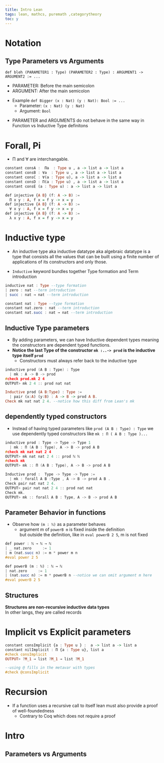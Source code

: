 ```yaml
---
title: Intro Lean
tags: lean, mathcs, puremath ,categorytheory
toc: y
---
```


# Notation


## Type Parameters vs Arguments

`def bleh (PARAMETER1 : Type) (PARAMETER2 : Type) : ARGUMENT1 -> ARGUMENT2 := ...`

* PARAMETER: Before the main semicolon 
* ARGUMENT: After the main semicolon 
<!--  -->
* Example `def Bigger (x : Nat) (y : Nat): Bool := ...`
  * Parameter: `(x : Nat) (y : Nat)`
  * Argument: `Bool`
<!--  -->
* PARAMETER and ARGUMENTS do not behave in the same way in Function vs Inductive Type definitons


# Forall, Pi

* Π and ∀ are interchangable. 

```hs
constant consA :  Πa  : Type u , a -> list a -> list a
constant consB : ∀a  : Type u , a -> list a -> list a
constant consC : ∀(a : Type u), a -> list a -> list a 
constant consD : Π(a : Type u) , a -> list a -> list a
constant consE (a : Type u) : a -> list a -> list a
```

```hs
def injective {A B} (f: A -> B) :=
  Π x y : A, f x = f y -> x = y
def injective {A B} (f: A -> B) :=
  ∀ x y : A, f x = f y -> x = y
def injective {A B} (f: A -> B) :=
  λ x y : A, f x = f y -> x = y
```


# Inductive type


* An inductive type aka inductive datatype aka algebraic datatype is a type that consists all the
values that can be built using a finite number of applications of its
constructors and only those.
<!--  -->
* `Inductive` keyword bundles together Type formation and Term introduction
  
```hs
inductive nat : Type --type formation
| zero : nat --term introduction
| succ : nat → nat --term introduction
```

```hs
constant nat : Type --type formation
constant nat.zero : nat --term introduction
constant nat.succ : nat → nat --term introduction
```

## Inductive Type parameters

* By adding parameters, we can have Inductive dependent types meaning the constructors are dependent typed functions.
* **Notice the last Type of the constructor `mk :..-> prod` is the inductive type itself `prod`**
  * Constructors must always refer back to the inductive type

```{.c group="g1" glabel="lean"}
inductive prod (A B : Type) : Type
  | mk : A -> B -> prod
#check prod.mk 2 4 
OUTPUT> mk 2 4 :: prod nat nat
```

```{.hs group="g1" glabel="coq"}
Inductive prod (A B:Type) : Type :=
  | pair (x:A) (y:B) : A -> B -> prod A B.
Check mk nat nat 2 4. --notice how this diff from Lean's mk
```

## dependently typed constructors

* Instead of having typed parameters like `prod (A B : Type) : Type` we use dependently typed constructors like `mk : Π ( A B : Type )...`

```{.c group="g2" glabel="lean"}
inductive prod : Type -> Type -> Type 1
  | mk : Π (A B : Type), A -> B -> prod A B
#check mk nat nat 2 4 
OUTPUT> mk nat nat 2 4 :: prod ℕ ℕ
#check mk
OUTPUT> mk :: Π (A B : Type), A -> B -> prod A B
```

```{.c group="g2" glabel="coq"}
Inductive prod :  Type -> Type -> Type :=
  | mk : forall A B :Type , A -> B -> prod A B .
Check pair nat nat 2 4.
OUTPUT> pair nat nat 2 4 :: prod nat nat 
Check mk.
OUTPUT> mk :: forall A B : Type, A -> B -> prod A B
```

## Parameter Behavior in functions

* Observe how `(m : ℕ)` as a parameter behaves
  * argument m of `powerB m` is fixed inside the definition   
  but outside the definition, like in `eval powerB 2 5`, m is not fixed

```hs
def power : ℕ → ℕ → ℕ
| _ nat.zero     := 1
| m (nat.succ n) := m * power m n
#eval power 2 5

def powerB (m : ℕ) : ℕ → ℕ
| nat.zero     := 1
| (nat.succ n) := m * powerB n --notice we can omit argument m here
#eval powerB 2 5 
```

## Structures

**Structures are non-recursive inductive data types**  
In other langs, they are called records   

# Implicit vs Explicit parameters

```hs
constant consImplicit {a : Type u } :  a -> list a -> list a 
constant nilImplicit : Π {a : Type u}, list a
#check consImplicit 
OUTPUT> ?M_1 → list ?M_1 → list ?M_1 

--using @ fills in the metavar with types
#check @consImplicit
```


# Recursion

* If a function uses a recursive call to itself lean must also provide a proof of well-foundedness
  * Contrary to Coq which does not require a proof

# Intro

## Parameters vs Arguments

